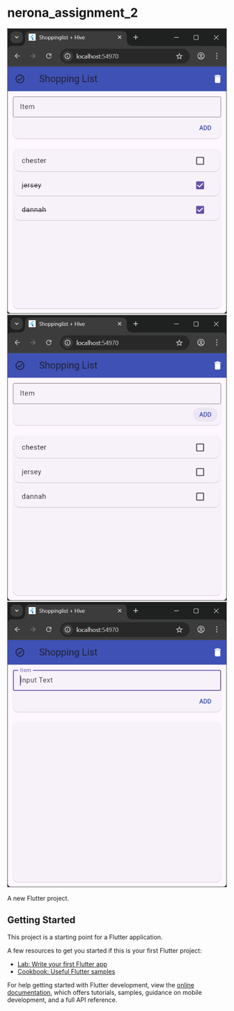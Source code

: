 # nerona_assignment_2

![alt text](<Screenshot 2025-09-19 165303.png>) 
![alt text](<Screenshot 2025-09-19 165228.png>) 
![alt text](<Screenshot 2025-09-19 165156.png>)

A new Flutter project.

## Getting Started

This project is a starting point for a Flutter application.

A few resources to get you started if this is your first Flutter project:

- [Lab: Write your first Flutter app](https://docs.flutter.dev/get-started/codelab)
- [Cookbook: Useful Flutter samples](https://docs.flutter.dev/cookbook)

For help getting started with Flutter development, view the
[online documentation](https://docs.flutter.dev/), which offers tutorials,
samples, guidance on mobile development, and a full API reference.


